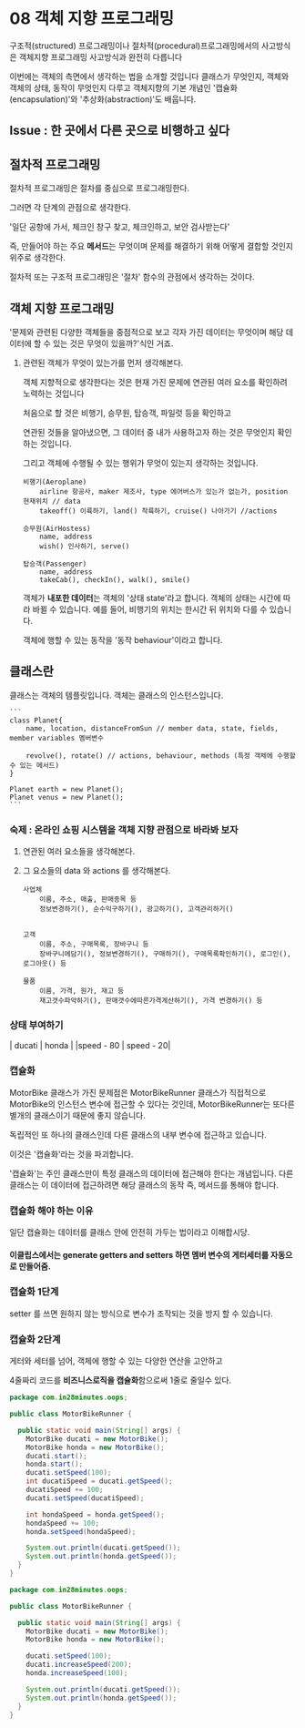 # 08 객체 지향 프로그래밍

구조적(structured)  프로그래밍이나 절차적(procedural)프로그래밍에서의 사고방식은
객체지향 프로그래밍 사고방식과 완전히 다릅니다

이번에는 객체의 측면에서 생각하는 법을 소개할 것입니다
클래스가 무엇인지, 객체와 객체의 상태, 동작이 무엇인지 다루고
객체지향의 기본 개념인 '캡슐화(encapsulation)'와 '추상화(abstraction)'도 배웁니다.




## Issue : 한 곳에서 다른 곳으로 비행하고 싶다

## 절차적 프로그래밍
절차적 프로그래밍은 절차를 중심으로 프로그래밍한다.

그러면 각 단계의 관점으로 생각한다.

'일단 공항에 가서, 체크인 창구 찾고, 체크인하고, 보안 검사받는다'

즉, 만들어야 하는 주요 **메서드**는 무엇이며 문제를 해결하기 위해 어떻게 결합할 것인지 위주로 생각한다.

절차적 또는 구조적 프로그래밍은 '절차' 함수의 관점에서 생각하는 것이다.

## 객체 지향 프로그래밍

'문제와 관련된 다양한 객체들을 중점적으로 보고 각자 가진 데이터는 무엇이며 해당 데이터에 할 수 있는 것은 무엇이 있을까?'식인 거죠.

1. 관련된 객체가 무엇이 있는가를 먼저 생각해본다.

    객체 지향적으로 생각한다는 것은 현재 가진 문제에 연관된 여러 요소를 확인하려 노력하는 것입니다

    처음으로 할 것은 비행기, 승무원, 탑승객, 파일럿 등을 확인하고

    연관된 것들을 알아냈으면, 그 데이터 중 내가 사용하고자 하는 것은 무엇인지 확인하는 것입니다.

    그리고 객체에 수행될 수 있는 행위가 무엇이 있는지 생각하는 것입니다.

    ```
    비행기(Aeroplane)
        airline 항공사, maker 제조사, type 에어버스가 있는가 없는가, position 현재위치 // data
        takeoff() 이륙하기, land() 착륙하기, cruise() 나아가기 //actions

    승무원(AirHostess)
        name, address
        wish() 인사하기, serve()

    탑승객(Passenger)
        name, address
        takeCab(), checkIn(), walk(), smile()
    ```

    객체가 **내포한 데이터**는 객체의 '상태 state'라고 합니다.
    객체의 상태는 시간에 따라 바뀔 수 있습니다.
    예를 들어, 비행기의 위치는 한시간 뒤 위치와 다를 수 있습니다.

    객체에 행할 수 있는 동작을 '동작 behaviour'이라고 합니다.
    

## 클래스란

클래스는 객체의 템플릿입니다.
객체는 클래스의 인스턴스입니다.


    ```
    class Planet{
        name, location, distanceFromSun // member data, state, fields, member variables 멤버변수

        revolve(), rotate() // actions, behaviour, methods (특정 객체에 수행할 수 있는 메서드)
    }

    Planet earth = new Planet();
    Planet venus = new Planet();
    ```

### 숙제 : 온라인 쇼핑 시스템을 **객체 지향 관점**으로 바라봐 보자

1. 연관된 여러 요소들을 생각해본다.
2. 그 요소들의 data 와 actions 를 생각해본다.
   
    ```
    사업체
        이름, 주소, 매출, 판매종목 등
        정보변경하기(), 순수익구하기(), 광고하기(), 고객관리하기()


    고객
        이름, 주소, 구매목록, 장바구니 등
        장바구니에담기(), 정보변경하기(), 구매하기(), 구매목록확인하기(), 로그인(), 로그아웃() 등

    물품
        이름, 가격, 원가, 재고 등
        재고갯수파악하기(), 판매갯수에따른가격계산하기(), 가격 변경하기() 등
    ```

### 상태 부여하기

| ducati | honda |
|speed - 80 | speed - 20|

### 캡슐화

MotorBike 클래스가 가진 문제점은 MotorBikeRunner 클래스가 직접적으로 MotorBike의 인스턴스 변수에 접근할 수 있다는 것인데, MotorBikeRunner는 또다른 별개의 클래스이기 때문에 좋지 않습니다.

독립적인 또 하나의 클래스인데 다른 클래스의 내부 변수에 접근하고 있습니다.

이것은 '캡슐화'라는 것을 파괴합니다.


'캡슐화'는 주인 클래스만이 특정 클래스의 데이터에 접근해야 한다는 개념입니다.
다른 클래스는 이 데이터에 접근하려면 해당 클래스의 동작 즉, 메서드를 통해야 합니다.


### 캡슐화 해야 하는 이유

일단 캡슐화는 데이터를 클래스 안에 안전히 가두는 법이라고 이해합시당.

#### 이클립스에서는 generate getters and setters 하면 멤버 변수의 게터세터를 자동으로 만들어줌.


### 캡슐화 1단계 
setter 를 쓰면 원하지 않는 방식으로 변수가 조작되는 것을 방지 할 수 있습니다.

### 캡슐화 2단계

게터와 세터를 넘어, 객체에 행할 수 있는 다양한 연산을 고안하고 

4줄짜리 코드를 **비즈니스로직을 캡슐화**함으로써 1줄로 줄일수 있다.

```java
package com.in28minutes.oops;

public class MotorBikeRunner {

  public static void main(String[] args) {
    MotorBike ducati = new MotorBike();
    MotorBike honda = new MotorBike();
    ducati.start();
    honda.start();
    ducati.setSpeed(100);
    int ducatiSpeed = ducati.getSpeed();
    ducatiSpeed += 100;
    ducati.setSpeed(ducatiSpeed);

    int hondaSpeed = honda.getSpeed();
    hondaSpeed += 100;
    honda.setSpeed(hondaSpeed);

    System.out.println(ducati.getSpeed());
    System.out.println(honda.getSpeed());
  }
}
```


```java
package com.in28minutes.oops;

public class MotorBikeRunner {

  public static void main(String[] args) {
    MotorBike ducati = new MotorBike();
    MotorBike honda = new MotorBike();

    ducati.setSpeed(100);
    ducati.increaseSpeed(200);
    honda.increaseSpeed(100);

    System.out.println(ducati.getSpeed());
    System.out.println(honda.getSpeed());
  }
}
```